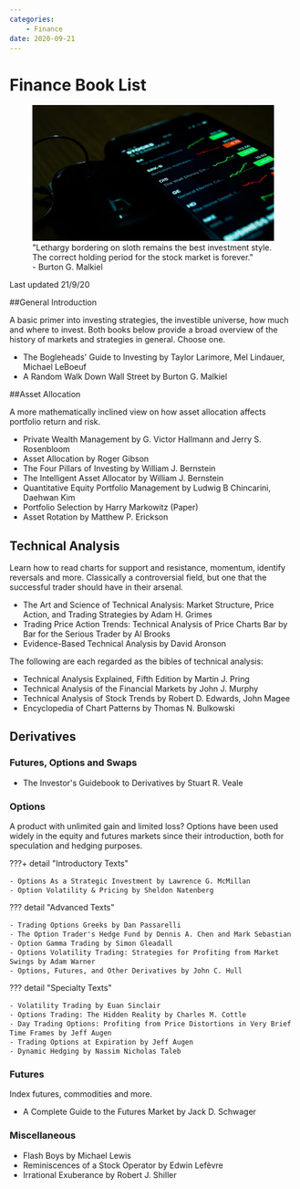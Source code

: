 ```yaml
---
categories:
    - Finance
date: 2020-09-21
---
```


# Finance Book List

<figure>
  <img src="/static/images/stock-bg.jpg" alt="Stock Trading" loading="lazy"/>
  <figcaption>"Lethargy bordering on sloth remains the best investment style. The correct holding period for the stock market is forever." <br>- Burton G. Malkiel</figcaption>
</figure>

Last updated 21/9/20

##General Introduction

A basic primer into investing strategies, the investible universe, how much and where to invest. Both books below provide a broad overview of the history of markets and strategies in general. Choose one.

-   The Bogleheads' Guide to Investing by Taylor Larimore, Mel Lindauer, Michael LeBoeuf
-   A Random Walk Down Wall Street by Burton G. Malkiel

##Asset Allocation

A more mathematically inclined view on how asset allocation affects portfolio return and risk.

-   Private Wealth Management by G. Victor Hallmann and Jerry S. Rosenbloom
-   Asset Allocation by Roger Gibson
-   The Four Pillars of Investing by William J. Bernstein
-   The Intelligent Asset Allocator by William J. Bernstein
-   Quantitative Equity Portfolio Management by Ludwig B Chincarini, Daehwan Kim
-   Portfolio Selection by Harry Markowitz (Paper)
-   Asset Rotation by Matthew P. Erickson

## Technical Analysis

Learn how to read charts for support and resistance, momentum, identify reversals and more. Classically a controversial field, but one that the successful trader should have in their arsenal.

-   The Art and Science of Technical Analysis: Market Structure, Price Action, and Trading Strategies by Adam H. Grimes
-   Trading Price Action Trends: Technical Analysis of Price Charts Bar by Bar for the Serious Trader by Al Brooks
-   Evidence-Based Technical Analysis by David Aronson

The following are each regarded as the bibles of technical analysis:

-   Technical Analysis Explained, Fifth Edition by Martin J. Pring
-   Technical Analysis of the Financial Markets by John J. Murphy
-   Technical Analysis of Stock Trends by Robert D. Edwards, John Magee
-   Encyclopedia of Chart Patterns by Thomas N. Bulkowski

## Derivatives

### Futures, Options and Swaps

-   The Investor's Guidebook to Derivatives by Stuart R. Veale

### Options

A product with unlimited gain and limited loss? Options have been used widely in the equity and futures markets since their introduction, both for speculation and hedging purposes.

???+ detail "Introductory Texts"

    - Options As a Strategic Investment by Lawrence G. McMillan
    - Option Volatility & Pricing by Sheldon Natenberg

??? detail "Advanced Texts"

    - Trading Options Greeks by Dan Passarelli
    - The Option Trader's Hedge Fund by Dennis A. Chen and Mark Sebastian
    - Option Gamma Trading by Simon Gleadall
    - Options Volatility Trading: Strategies for Profiting from Market Swings by Adam Warner
    - Options, Futures, and Other Derivatives by John C. Hull

??? detail "Specialty Texts"

    - Volatility Trading by Euan Sinclair
    - Options Trading: The Hidden Reality by Charles M. Cottle
    - Day Trading Options: Profiting from Price Distortions in Very Brief Time Frames by Jeff Augen
    - Trading Options at Expiration by Jeff Augen
    - Dynamic Hedging by Nassim Nicholas Taleb

### Futures

Index futures, commodities and more.

-   A Complete Guide to the Futures Market by Jack D. Schwager

### Miscellaneous

-   Flash Boys by Michael Lewis
-   Reminiscences of a Stock Operator by Edwin Lefèvre
-   Irrational Exuberance by Robert J. Shiller

